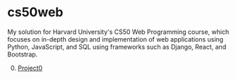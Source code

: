 # cs50web
My solution for Harvard University's CS50 Web Programming course, which focuses on in-depth design and implementation of web applications using Python, JavaScript, and SQL using frameworks such as Django, React, and Bootstrap.

0. <a href="https://savchenkodv.github.io/cs50web/project0">Project0</a>
